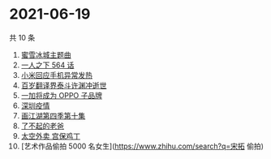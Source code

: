 # 2021-06-19

共 10 条

<!-- BEGIN -->
<!-- 最后更新时间 Sat Jun 19 2021 00:11:39 GMT+0800 (China Standard Time) -->

1. [蜜雪冰城主题曲](https://www.zhihu.com/search?q=蜜雪冰城)
2. [一人之下 564 话](https://www.zhihu.com/search?q=一人之下)
3. [小米回应手机异常发热](https://www.zhihu.com/search?q=小米)
4. [百岁翻译界泰斗许渊冲逝世](https://www.zhihu.com/search?q=许渊冲)
5. [一加将成为 OPPO 子品牌](https://www.zhihu.com/search?q=一加)
6. [深圳疫情](https://www.zhihu.com/search?q=深圳疫情)
7. [画江湖第四季第十集](https://www.zhihu.com/search?q=画江湖之不良人第四季)
8. [了不起的老爸](https://www.zhihu.com/search?q=了不起的老爸)
9. [太空外卖 宫保鸡丁](https://www.zhihu.com/search?q=太空外卖)
10. [艺术作品偷拍 5000 名女生](https://www.zhihu.com/search?q=宋拓 偷拍)

<!-- END -->
